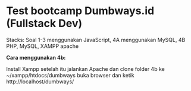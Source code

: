 # Test bootcamp Dumbways.id (Fullstack Dev)


Stacks: Soal 1-3 menggunakan JavaScript, 4A menggunakan MySQL, 4B PHP, MySQL, XAMPP apache

**Cara menggunakan 4b:**

Install Xampp setelah itu jalankan Apache dan clone folder 4b ke ~/xampp/htdocs/dumbways  buka browser dan ketik http://localhost/dumbways/